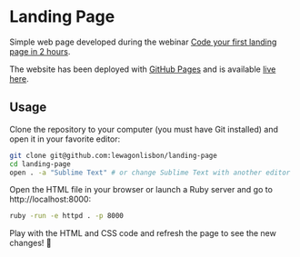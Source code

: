 # Landing Page

Simple web page developed during the webinar [Code your first landing page in 2 hours](https://app.livestorm.co/lewagon/code-your-first-landing-page-in-2-hours).

The website has been deployed with [GitHub Pages](https://pages.github.com) and is available [live here](https://lewagonlisbon.github.io/landing-page).

## Usage

Clone the repository to your computer (you must have Git installed) and open it in your favorite editor:

```sh
git clone git@github.com:lewagonlisbon/landing-page
cd landing-page
open . -a "Sublime Text" # or change Sublime Text with another editor
```

Open the HTML file in your browser or launch a Ruby server and go to http://localhost:8000:

```sh
ruby -run -e httpd . -p 8000
```

Play with the HTML and CSS code and refresh the page to see the new changes! 🤩
